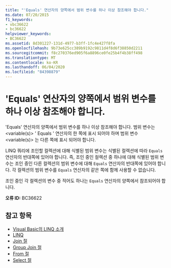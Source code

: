 ```yaml
---
title: "'Equals' 연산자의 양쪽에서 범위 변수를 하나 이상 참조해야 합니다."
ms.date: 07/20/2015
f1_keywords:
- vbc36622
- bc36622
helpviewer_keywords:
- BC36622
ms.assetid: 8d301227-131d-4977-b3ff-1fc4e427f8fa
ms.openlocfilehash: 9b73e625cc389b9192c9811d4f8d6f38850d2211
ms.sourcegitcommit: f8c270376ed905f6a8896ce0fe25b4f4b38ff498
ms.translationtype: MT
ms.contentlocale: ko-KR
ms.lasthandoff: 06/04/2020
ms.locfileid: "84398879"
---
```

# <a name="you-must-reference-at-least-one-range-variable-on-both-sides-of-the-equals-operator"></a>'Equals' 연산자의 양쪽에서 범위 변수를 하나 이상 참조해야 합니다.
'Equals' 연산자의 양쪽에서 범위 변수를 하나 이상 참조해야 합니다. 범위 변수는 \<variable(s)> ' Equals ' 연산자의 한 쪽에 표시 되어야 하며 범위 변수 \<variable(s)> 는 다른 쪽에 표시 되어야 합니다.  
  
 LINQ 쿼리에 조인할 컬렉션에 대해 식별된 범위 변수는 식별된 컬렉션에 따라 `Equals` 연산자의 반대쪽에 있어야 합니다. 즉, 조인 중인 컬렉션 중 하나에 대해 식별된 범위 변수는 조인 중인 다른 컬렉션의 범위 변수에 대해 `Equals` 연산자의 반대쪽에 있어야 합니다. 각 컬렉션의 범위 변수를 `Equals` 연산자의 같은 쪽에 함께 사용할 수 없습니다.  
  
 조인 중인 각 컬렉션의 변수 중 적어도 하나는 `Equals` 연산자의 양쪽에서 참조되어야 합니다.  
  
 **오류 ID:** BC36622  
  
## <a name="see-also"></a>참고 항목

- [Visual Basic의 LINQ 소개](../programming-guide/language-features/linq/introduction-to-linq.md)
- [LINQ](../programming-guide/language-features/linq/index.md)
- [Join 절](../language-reference/queries/join-clause.md)
- [Group Join 절](../language-reference/queries/group-join-clause.md)
- [From 절](../language-reference/queries/from-clause.md)
- [Select 절](../language-reference/queries/select-clause.md)
